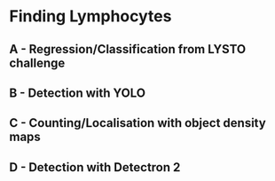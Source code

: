 # Finding Lymphocytes

## A - Regression/Classification from LYSTO challenge

## B - Detection with YOLO

## C - Counting/Localisation with object density maps

## D - Detection with Detectron 2

